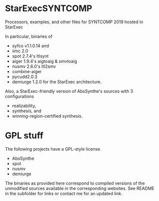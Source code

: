 # StarExecSYNTCOMP
Processors, examples, and other files for SYNTCOMP 2019 hosted in StarExec

In particular, binaries of
* syfco v1.1.0.14 and
* iimc 2.0
* spot 2.7.4's ltlsynt
* aiger 1.9.4's aigtoaig & smvtoaig
* nusmv 2.6.0's ltl2smv
* combine-aiger
* pycudd2.0.3
* demiurge 1.2.0
for the StarExec architecture.

Also, a StarExec-friendly version of
AbsSynthe's sources with 3 configurations
* realizability,
* synthesis, and
* winning-region-certified synthesis.

# GPL stuff
The following projects have a GPL-style license.
* AbsSynthe
* spot
* nusmv
* demiurge

The binaries as provided here correspond to compiled versions of the
unmodified sources available in the corresponding websites. See README in the
subfolder for links or contact me for an updated link.
